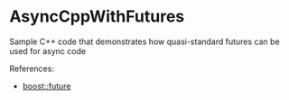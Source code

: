 # AsyncCppWithFutures
Sample C++ code that demonstrates how quasi-standard futures can be used for async code

References:
* [boost::future](https://www.boost.org/doc/html/thread/synchronization.html#thread.synchronization.futures)
